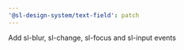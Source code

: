 ```yaml
---
'@sl-design-system/text-field': patch
---
```


Add sl-blur, sl-change, sl-focus and sl-input events
